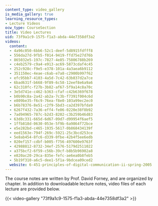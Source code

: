 ```yaml
---
content_type: video_gallery
is_media_gallery: true
learning_resource_types:
- Lecture Videos
ocw_type: CourseSection
title: Video Lectures
uid: 73f9a1c9-1575-f1a3-abda-44e7358df3a2
videos:
  content:
  - 4a96c050-6bb6-52c1-deef-5d8915fdfff8
  - 556da27d-9fb5-f014-9419-ffd75e27d76b
  - 865032e5-197c-7827-4e85-75806788b269
  - c4eb2579-c9a4-e913-ac69-5873cdaf4c45
  - 252c928c-f9e5-e378-101a-4a3aea6b9112
  - 351150ec-4eae-c6ab-e7a8-c2900b997f62
  - efc95bb7-4103-4a5d-7c42-63b837d2a7ce
  - 6bad631f-b668-9f89-6c58-12eef8e6a9a6
  - 62c310fc-f27b-3b82-af67-5f9a14c8a70c
  - 3e5d741e-c462-b363-cfaf-c42b6369f678
  - b0b90c8a-2a42-ab2a-7c3b-f7391f004c6d
  - e809be35-f6c9-76ea-f8e0-103a99ec2ec0
  - b6b78376-8e51-c2f9-5bd3-ca2d397bfda9
  - 6267f432-7a36-eff4-fe06-0220e38f8b92
  - 7ad94965-787c-b2d3-8202-c3b259b46d83
  - 63d8c331-665d-6d67-09d7-d99954f6aef5
  - 1ffb818d-0630-053e-5f9b-6a9864f72bce
  - e5e282bd-c465-1935-5617-0b868434139f
  - eed1563e-794f-269c-5921-25c3bcd253ce
  - 5e8ab454-8fc6-d339-0fbe-42b4f5ee6edb
  - 020ef157-cdbf-b005-f756-497600e9763f
  - 42988812-8732-34ef-2576-5179d2511022
  - a375bcf2-6f59-c56b-39cf-b8b5b96902a8
  - e820ac20-29ca-835e-fefc-ae6ea0b8feb5
  - 5b19f310-a6c5-dee1-5f1a-9bdcea09ced2
  website: 6-451-principles-of-digital-communication-ii-spring-2005
---
```


The course notes are written by Prof. David Forney, and are organized by chapter. In addition to downloadable lecture notes, video files of each lecture are provided below.

{{< video-gallery "73f9a1c9-1575-f1a3-abda-44e7358df3a2" >}}

